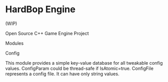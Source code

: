 # HardBop Engine

(WIP)

Open Source C++ Game Engine Project


Modules

Config

This module provides a simple key-value database for all tweakable config values.
ConfigParam could be thread-safe if IsAtomic=true.
ConfigFile represents a config file. It can have only string values.


